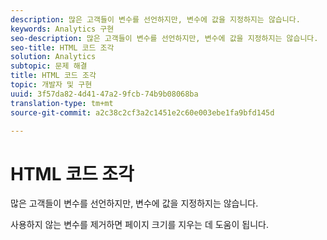```yaml
---
description: 많은 고객들이 변수를 선언하지만, 변수에 값을 지정하지는 않습니다.
keywords: Analytics 구현
seo-description: 많은 고객들이 변수를 선언하지만, 변수에 값을 지정하지는 않습니다.
seo-title: HTML 코드 조각
solution: Analytics
subtopic: 문제 해결
title: HTML 코드 조각
topic: 개발자 및 구현
uuid: 3f57da82-4d41-47a2-9fcb-74b9b08068ba
translation-type: tm+mt
source-git-commit: a2c38c2cf3a2c1451e2c60e003ebe1fa9bfd145d

---
```



# HTML 코드 조각

많은 고객들이 변수를 선언하지만, 변수에 값을 지정하지는 않습니다.

사용하지 않는 변수를 제거하면 페이지 크기를 지우는 데 도움이 됩니다.

